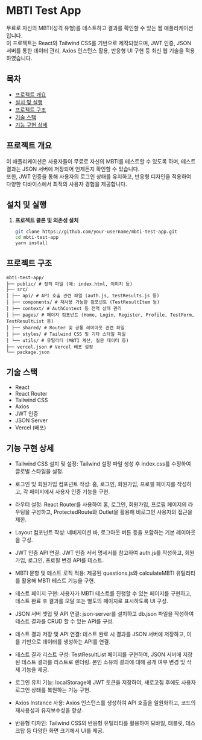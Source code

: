 # MBTI Test App

무료로 자신의 MBTI(성격 유형)를 테스트하고 결과를 확인할 수 있는 웹 애플리케이션입니다.  
이 프로젝트는 React와 Tailwind CSS를 기반으로 제작되었으며, JWT 인증, JSON 서버를 통한 데이터 관리, Axios 인스턴스 활용, 반응형 UI 구현 등 최신 웹 기술을 적용하였습니다.

## 목차

- [프로젝트 개요](#프로젝트-개요)
- [설치 및 실행](#설치-및-실행)
- [프로젝트 구조](#프로젝트-구조)
- [기술 스택](#기술-스택)
- [기능 구현 상세](#기능-구현-상세)

## 프로젝트 개요

이 애플리케이션은 사용자들이 무료로 자신의 MBTI를 테스트할 수 있도록 하며, 테스트 결과는 JSON 서버에 저장되어 언제든지 확인할 수 있습니다.  
또한, JWT 인증을 통해 사용자의 로그인 상태를 유지하고, 반응형 디자인을 적용하여 다양한 디바이스에서 최적의 사용자 경험을 제공합니다.

## 설치 및 실행

1. **프로젝트 클론 및 의존성 설치**

   ```bash
   git clone https://github.com/your-username/mbti-test-app.git
   cd mbti-test-app
   yarn install
   ```

## 프로젝트 구조

```
mbti-test-app/
├── public/ # 정적 파일 (예: index.html, 이미지 등)
├── src/
│ ├── api/ # API 호출 관련 파일 (auth.js, testResults.js 등)
│ ├── components/ # 재사용 가능한 컴포넌트 (TestResultItem 등)
│ ├── context/ # AuthContext 등 전역 상태 관리
│ ├── pages/ # 페이지 컴포넌트 (Home, Login, Register, Profile, TestForm, TestResultList 등)
│ ├── shared/ # Router 및 공통 레이아웃 관련 파일
│ ├── styles/ # Tailwind CSS 및 기타 스타일 파일
│ └── utils/ # 유틸리티 (MBTI 계산, 질문 데이터 등)
├── vercel.json # Vercel 배포 설정
└── package.json
```

## 기술 스택

- React
- React Router
- Tailwind CSS
- Axios
- JWT 인증
- JSON Server
- Vercel (배포)

## 기능 구현 상세

- Tailwind CSS 설치 및 설정:
  Tailwind 설정 파일 생성 후 index.css를 수정하여 글로벌 스타일을 설정.

- 로그인 및 회원가입 컴포넌트 작성:
  홈, 로그인, 회원가입, 프로필 페이지를 작성하고, 각 페이지에서 사용자 인증 기능을 구현.

- 라우터 설정:
  React Router를 사용하여 홈, 로그인, 회원가입, 프로필 페이지의 라우팅을 구성하고, ProtectedRoute와 Outlet을 활용해 비로그인 사용자의 접근을 제한.

- Layout 컴포넌트 작성:
  네비게이션 바, 로그아웃 버튼 등을 포함하는 기본 레이아웃을 구성.

- JWT 인증 API 연결:
  JWT 인증 서버 명세서를 참고하여 auth.js를 작성하고, 회원가입, 로그인, 프로필 변경 API를 테스트.

- MBTI 문항 및 테스트 로직 적용:
  제공된 questions.js와 calculateMBTI 유틸리티를 활용해 MBTI 테스트 기능을 구현.

- 테스트 페이지 구현:
  사용자가 MBTI 테스트를 진행할 수 있는 페이지를 구현하고, 테스트 완료 후 결과를 모달 또는 별도의 페이지로 표시하도록 UI 구성.

- JSON 서버 셋업 및 API 연결:
  json-server를 설치하고 db.json 파일을 작성하여 테스트 결과를 CRUD 할 수 있는 API를 구성.

- 테스트 결과 저장 및 API 연결:
  테스트 완료 시 결과를 JSON 서버에 저장하고, 이를 기반으로 데이터를 생성하는 API를 연결.

- 테스트 결과 리스트 구성:
  TestResultList 페이지를 구현하여, JSON 서버에 저장된 테스트 결과를 리스트로 렌더링.
  본인 소유의 결과에 대해 공개 여부 변경 및 삭제 기능을 제공.

- 로그인 유지 기능:
  localStorage에 JWT 토큰을 저장하여, 새로고침 후에도 사용자 로그인 상태를 복원하는 기능 구현.

- Axios Instance 사용:
  Axios 인스턴스를 생성하여 API 호출을 일원화하고, 코드의 재사용성과 유지보수성을 향상.

- 반응형 디자인:
  Tailwind CSS의 반응형 유틸리티를 활용하여 모바일, 태블릿, 데스크탑 등 다양한 화면 크기에서 UI를 제공.
